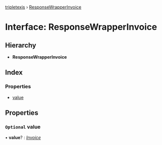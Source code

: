 [tripletexjs](../README.md) › [ResponseWrapperInvoice](responsewrapperinvoice.md)

# Interface: ResponseWrapperInvoice

## Hierarchy

* **ResponseWrapperInvoice**

## Index

### Properties

* [value](responsewrapperinvoice.md#optional-value)

## Properties

### `Optional` value

• **value**? : *[Invoice](../modules/invoice.md)*
